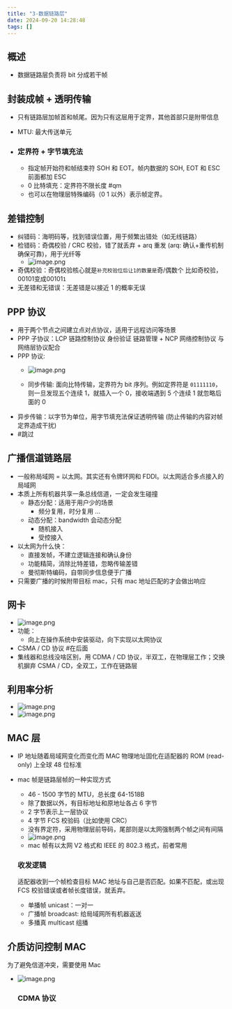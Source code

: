 ```yaml
---
title: "3-数据链路层"
date: 2024-09-20 14:28:48
tags: []
---
```

## 概述

- 数据链路层负责将 bit 分成若干帧

## 封装成帧  + 透明传输

- 只有链路层加帧首和帧尾。因为只有这层用于定界，其他首部只是附带信息
- MTU: 最大传送单元

- ### 定界符 + 字节填充法
	- 指定帧开始符和帧结束符 SOH 和 EOT。帧内数据的 SOH, EOT 和 ESC 前面都加 ESC
	- 0 比特填充：定界符不限长度 #qm
	- 也可以在物理层特殊编码（0 1 以外）表示帧定界。

## 差错控制

- 纠错码：海明码等，找到错误位置，用于频繁出错处（如无线链路）
- 检错码：奇偶校验 / CRC 校验，错了就丢弃 + arq 重发 (arq: 确认+重传机制确保可靠)，用于光纤等
	- ![image.png](https://how-to-1258460161.cos.ap-shanghai.myqcloud.com/how-to/20240923150520.webp)
- 奇偶校验：奇偶校验核心就是`补充校验位后让1的数量是`奇/偶数个 比如奇校验，00101变成00101`1`
- 无差错和无错误：无差错是以接近 1 的概率无误

## PPP 协议

- 用于两个节点之间建立点对点协议，适用于远程访问等场景
- PPP 子协议：LCP 链路控制协议 身份验证 链路管理 + NCP 网络控制协议 与网络层协议配合
- PPP 协议:
	- ![image.png](https://how-to-1258460161.cos.ap-shanghai.myqcloud.com/how-to/20240923151143.webp)

	- 同步传输: 面向比特传输，定界符为 bit 序列。例如定界符是 `01111110`，则一旦发现五个连续 1，就插入一个 0，接收端遇到 5 个连续 1 就忽略后面的 0
- 异步传输：以字节为单位，用字节填充法保证透明传输 (防止传输的内容对帧定界造成干扰)
- #跳过

## 广播信道链路层

- 一般称局域网 = 以太网。其实还有令牌环网和 FDDI。以太网适合多点接入的局域网
- 本质上所有机器共享一条总线信道，一定会发生碰撞
	- 静态分配：适用于用户少的场景
		- 频分复用，时分复用 ...
	- 动态分配：bandwidth 会动态分配
		- 随机接入
		- 受控接入 
- 以太网为什么快：
	- 直接发帧，不建立逻辑连接和确认身份
	- 功能精简，消除比特差错，忽略传输差错
	- 曼彻斯特编码，自带同步信息便于广播
- 只需要广播的时候附带目标 mac，只有 mac 地址匹配的才会做出响应

## 网卡

- ![image.png](https://how-to-1258460161.cos.ap-shanghai.myqcloud.com/how-to/20240923152804.webp)
- 功能：
	- 向上在操作系统中安装驱动，向下实现以太网协议
- CSMA / CD 协议 #在后面
- 集线器和总线没啥区别，用 CDMA / CD 协议，半双工，在物理层工作；交换机摒弃 CSMA / CD，全双工，工作在链路层

## 利用率分析

- ![image.png](https://how-to-1258460161.cos.ap-shanghai.myqcloud.com/how-to/20240923153240.webp)
- ![image.png](https://how-to-1258460161.cos.ap-shanghai.myqcloud.com/how-to/20240923153249.webp)

## MAC 层

- IP 地址随着局域网变化而变化而 MAC 物理地址固化在适配器的 ROM (read-only) 上全球 48 位标准
- mac 帧是链路层帧的一种实现方式
	- 46 - 1500 字节的 MTU，总长度 64-1518B
	- 除了数据以外，有目标地址和原地址各占 6 字节
	- 2 字节表示上一层协议
	- 4 字节 FCS 校验码（比如使用 CRC）
	- 没有界定符，采用物理层前导码，尾部则是以太网强制两个帧之间有间隔
    - ![image.png](https://how-to-1258460161.cos.ap-shanghai.myqcloud.com/how-to/20240929112251.webp)
    - mac 帧有以太网 V2 格式和 IEEE 的 802.3 格式，前者常用
    

    ### 收发逻辑
    适配器收到一个帧检查目标 MAC 地址与自己是否匹配。如果不匹配，或出现 FCS 校验错误或者帧长度错误，就丢弃。
    - 单播帧 unicast：一对一
    - 广播帧 broadcast: 给局域网所有机器返送
    - 多播真 multicast 组播

## 介质访问控制 MAC

为了避免信道冲突，需要使用 Mac
- ![image.png](https://how-to-1258460161.cos.ap-shanghai.myqcloud.com/how-to/20240929112901.webp)

    ### CDMA 协议

    
